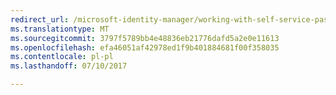```yaml
---
redirect_url: /microsoft-identity-manager/working-with-self-service-password-reset
ms.translationtype: MT
ms.sourcegitcommit: 3797f5789bb4e48836eb21776dafd5a2e0e11613
ms.openlocfilehash: efa46051af42978ed1f9b401884681f00f358035
ms.contentlocale: pl-pl
ms.lasthandoff: 07/10/2017

---
```


